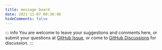 ```yaml
---
title: message board
date: 2021-11-07 00:30:48
hideComments: false
---
```


::: info
You are welcome to leave your suggestions and comments here, or submit your questions at [GitHub Issue](https://github.com/Re-Wi/VuepressReWi/issues), or come to [GitHub Discussions](https://github.com/Re-Wi/VuepressReWi/discussions) for discussion.
:::
